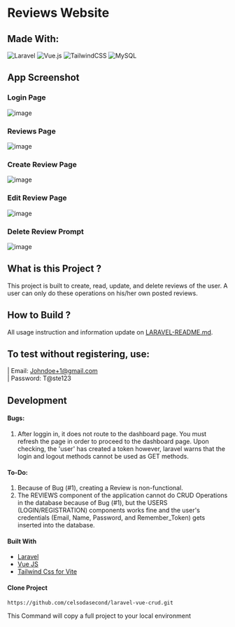 # Reviews Website 
## Made With: 
![Laravel](https://img.shields.io/badge/laravel-%23FF2D20.svg?style=for-the-badge&logo=laravel&logoColor=white) ![Vue.js](https://img.shields.io/badge/vuejs-%2335495e.svg?style=for-the-badge&logo=vuedotjs&logoColor=%234FC08D) ![TailwindCSS](https://img.shields.io/badge/tailwindcss-%2338B2AC.svg?style=for-the-badge&logo=tailwind-css&logoColor=white) ![MySQL](https://img.shields.io/badge/mysql-%2300f.svg?style=for-the-badge&logo=mysql&logoColor=white)

## App Screenshot
### Login Page
![image](https://user-images.githubusercontent.com/75917932/209456731-0f7baea3-629e-410b-bea1-248af78c95b2.png)

### Reviews Page
![image](https://user-images.githubusercontent.com/75917932/209456777-9e68fb25-b9fb-42df-adf8-51cadf2fdd8b.png)

### Create Review Page
![image](https://user-images.githubusercontent.com/75917932/209456808-46963bc3-6e58-4a8e-b1ab-c9850ecdf22f.png)

### Edit Review Page
![image](https://user-images.githubusercontent.com/75917932/209456815-1af51d02-f7ac-409c-8c7c-0f0345979274.png)

### Delete Review Prompt
![image](https://user-images.githubusercontent.com/75917932/209456825-d47eb7c5-e2b6-474b-b0e6-cec986cf61eb.png)


## What is this Project ?

This project is built to create, read, update, and delete reviews of the user. A user can only do these operations on his/her own posted reviews.

## How to Build ?

All usage instruction and information update on [LARAVEL-README.md](https://github.com/celsodasecond/laravel-vue-crud/blob/master/LARAVEL-README.md).

## To test without registering, use:
| Email: Johndoe+1@gmail.com \
| Password: T@ste123

## Development

#### Bugs:
1. After loggin in, it does not route to the dashboard page. You must refresh the page in order to proceed to the dashboard page. Upon checking, the 'user' has created a token however, laravel warns that the login and logout methods cannot be used as GET methods. 

#### To-Do:
1. Because of Bug (#1), creating a Review is non-functional. 
2. The REVIEWS component of the application cannot do CRUD Operations in the database because of Bug (#1), but the USERS (LOGIN/REGISTRATION) components works fine and the user's credentials (Email, Name, Password, and Remember_Token) gets inserted into the database. 

#### Built With

- [Laravel](https://laravel.com/) 
- [Vue JS](https://vuejs.org/)
- [Tailwind Css for Vite](https://tailwindcss.com/docs/guides/vite)

#### Clone Project

```shell
https://github.com/celsodasecond/laravel-vue-crud.git
```

This Command will copy a full project to your local environment

